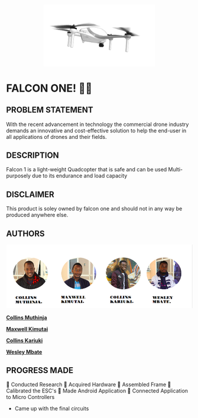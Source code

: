 <p align="center">
<img align="centre" width="300" src="Spec.md/drone.gif" alt="Drone GIF" />
<p>

# FALCON ONE! :helicopter::dash:

## PROBLEM STATEMENT

With the recent advancement in technology the commercial drone industry demands an innovative and cost-effective solution to help the end-user in all applications of drones and their fields. 

## DESCRIPTION

Falcon 1 is a light-weight Quadcopter that is safe and can be used Multi-purposely due to its endurance and load capacity

## DISCLAIMER

This product is soley owned by falcon one and should not in any way be produced anywhere else.

## AUTHORS

<p align="center">
<img align="centre" src="Spec.md/Disp1.png" alt="Images of creators" />
<p>

**[Collins Muthinja](https://github.com/Magz8984)**

**[Maxwell Kimutai](https://github.com/maxwellkimutai)**

**[Collins Kariuki](https://github.com/zecollokaris)**

**[Wesley Mbate](https://github.com/Wess58)**


## PROGRESS MADE

:pushpin: Conducted Research
:pushpin: Acquired Hardware
:pushpin: Assembled Frame
:pushpin: Calibrated the ESC's
:pushpin: Made Android Application
:pushpin: Connected Application to Micro Controllers
- Came up with the final circuits

